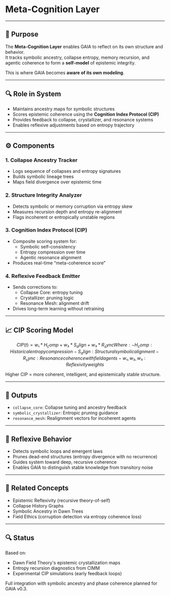 # Meta-Cognition Layer

---

## 🧠 Purpose

The **Meta-Cognition Layer** enables GAIA to reflect on its own structure and behavior.  
It tracks symbolic ancestry, collapse entropy, memory recursion, and agentic coherence to form a **self-model** of epistemic integrity.

This is where GAIA becomes **aware of its own modeling**.

---

## 🔍 Role in System

- Maintains ancestry maps for symbolic structures
- Scores epistemic coherence using the **Cognition Index Protocol (CIP)**
- Provides feedback to collapse, crystallizer, and resonance systems
- Enables reflexive adjustments based on entropy trajectory

---

## ⚙️ Components

### 1. Collapse Ancestry Tracker
- Logs sequence of collapses and entropy signatures
- Builds symbolic lineage trees
- Maps field divergence over epistemic time

### 2. Structure Integrity Analyzer
- Detects symbolic or memory corruption via entropy skew
- Measures recursion depth and entropy re-alignment
- Flags incoherent or entropically unstable regions

### 3. Cognition Index Protocol (CIP)
- Composite scoring system for:
  - Symbolic self-consistency
  - Entropy compression over time
  - Agentic resonance alignment
- Produces real-time “meta-coherence score”

### 4. Reflexive Feedback Emitter
- Sends corrections to:
  - Collapse Core: entropy tuning
  - Crystallizer: pruning logic
  - Resonance Mesh: alignment drift
- Drives long-term learning without retraining

---

## 📈 CIP Scoring Model

```math
CIP(t) = w₁ * H_comp + w₂ * S_align + w₃ * R_sync

Where:
- H_comp: Historical entropy compression
- S_align: Structural symbolic alignment
- R_sync: Resonance coherence with field agents
- w₁, w₂, w₃: Reflexivity weights
```

Higher CIP = more coherent, intelligent, and epistemically stable structure.

---

## 🔁 Outputs

- `collapse_core`: Collapse tuning and ancestry feedback
- `symbolic_crystallizer`: Entropic pruning guidance
- `resonance_mesh`: Realignment vectors for incoherent agents

---

## 🧪 Reflexive Behavior

- Detects symbolic loops and emergent laws
- Prunes dead-end structures (entropy divergence with no recurrence)
- Guides system toward deep, recursive coherence
- Enables GAIA to distinguish stable knowledge from transitory noise

---

## 🧠 Related Concepts

- Epistemic Reflexivity (recursive theory-of-self)
- Collapse History Graphs
- Symbolic Ancestry in Dawn Trees
- Field Ethics (corruption detection via entropy coherence loss)

---

## 🔍 Status

Based on:
- Dawn Field Theory's epistemic crystallization maps
- Entropy recursion diagnostics from CIMM
- Experimental CIP simulations (early feedback loops)

Full integration with symbolic ancestry and phase coherence planned for GAIA v0.3.
